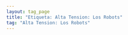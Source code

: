 ```yaml
---
layout: tag_page
title: "Etiqueta: Alta Tension: Los Robots"
tag: "Alta Tension: Los Robots"
---
```

